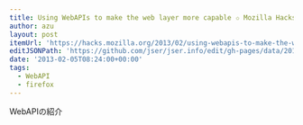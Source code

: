 ```yaml
---
title: Using WebAPIs to make the web layer more capable ✩ Mozilla Hacks – the Web developer blog
author: azu
layout: post
itemUrl: 'https://hacks.mozilla.org/2013/02/using-webapis-to-make-the-web-layer-more-capable/'
editJSONPath: 'https://github.com/jser/jser.info/edit/gh-pages/data/2013/02/index.json'
date: '2013-02-05T08:24:00+00:00'
tags:
  - WebAPI
  - firefox
---
```

WebAPIの紹介
